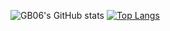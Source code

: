 ![GB06's GitHub stats](https://github-readme-stats.vercel.app/api?username=GB06&count_private=true&show_icons=true&theme=radical) 
[![Top Langs](https://github-readme-stats.vercel.app/api/top-langs/?username=GB06)](https://github.com/GB06/github-readme-stats)
